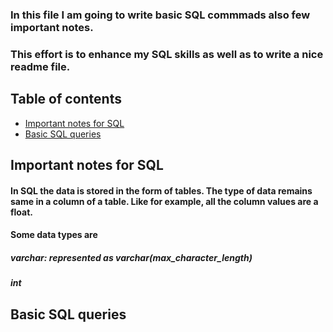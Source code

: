
### In this file I am going to write basic SQL commmads also few important notes.
### This effort is to enhance my SQL skills as well as to write a nice readme file. 


## Table of contents
* [Important notes for SQL](#Important-notes-for-SQL)
* [Basic SQL queries](#Basic-SQL-queries)

## Important notes for SQL
#### In SQL the data is stored in the form of tables. The type of data remains same in a column of a table. Like for example, all the column values are a float.
#### Some data types are
##### varchar: represented as varchar(max_character_length)
##### int


## Basic SQL queries 

